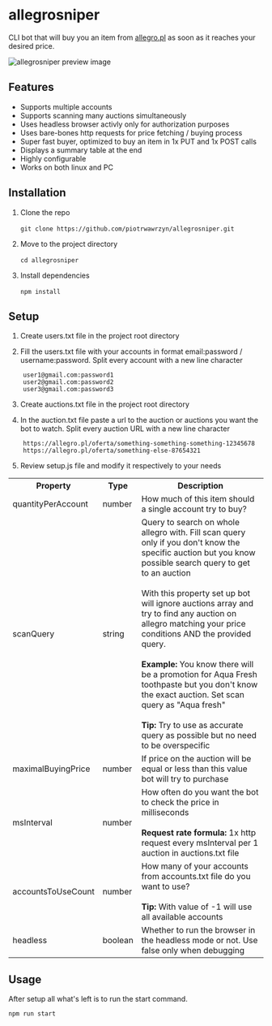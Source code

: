 # allegrosniper

CLI bot that will buy you an item from [allegro.pl](https://allegro.pl) as soon as it reaches your desired price.

![allegrosniper preview image](https://user-images.githubusercontent.com/42513971/82207666-81863380-990a-11ea-96a7-9ec1c6185c0b.png)

## Features

- Supports multiple accounts
- Supports scanning many auctions simultaneously
- Uses headless browser activly only for authorization purposes
- Uses bare-bones http requests for price fetching / buying process
- Super fast buyer, optimized to buy an item in 1x PUT and 1x POST calls
- Displays a summary table at the end
- Highly configurable
- Works on both linux and PC

## Installation

1. Clone the repo  <br><br>`git clone https://github.com/piotrwawrzyn/allegrosniper.git`<br>

2. Move to the project directory <br><br>`cd allegrosniper`<br>

3. Install dependencies  <br><br>`npm install`<br>
 
## Setup

1. Create users.txt file in the project root directory

2. Fill the users.txt file with your accounts in format email:password / username:password. Split every account with a new line character
```
    user1@gmail.com:password1
    user2@gmail.com:password2
    user3@gmail.com:password3
```
3. Create auctions.txt file in the project root directory

4.  In the auction.txt file paste a url to the auction or auctions you want the bot to watch. Split every auction URL with a new line character
```
    https://allegro.pl/oferta/something-something-something-12345678
    https://allegro.pl/oferta/something-else-87654321
```
5. Review setup.js file and modify it respectively to your needs
<table>
	<tr><th>Property</th><th>Type</th><th>Description</th></tr>
	<tr><td>quantityPerAccount</td><td>number</td><td>How much of this item should a single account try to buy?</td></tr>
	<tr><td>scanQuery</td><td>string</td><td>Query to search on whole allegro with. Fill scan query only if you don't know the specific auction but you know possible search query to get to an auction<br><br>With this property set up bot will ignore auctions array and try to find any auction on allegro matching your price conditions AND the provided query.<br><br><strong>Example:</strong> You know there will be a promotion for Aqua Fresh toothpaste but you don't know the exact auction. Set scan query as "Aqua fresh" <br><br><strong>Tip:</strong> Try to use as accurate query as possible but no need to be overspecific</td></tr>
	<tr><td>maximalBuyingPrice</td><td>number</td><td>If price on the auction will be equal or less than this value bot will try to purchase</td></tr>
	<tr><td>msInterval</td><td>number</td><td>How often do you want the bot to check the price in milliseconds
	<br><br>
	<strong>Request rate formula:</strong> 1x http request every msInterval per 1 auction in auctions.txt file
	</td></tr>
	<tr><td>accountsToUseCount</td><td>number</td><td>How many of your accounts from accounts.txt file do you want to use?
	<br><br>
	<strong>Tip:</strong> With value of -1 will use all available accounts</td></tr>
	<tr><td>headless</td><td>boolean</td><td>Whether to run the browser in the headless mode or not. Use false only when debugging</td></tr>
</table>

## Usage

After setup all what's left is to run the start command.

`npm run start`
